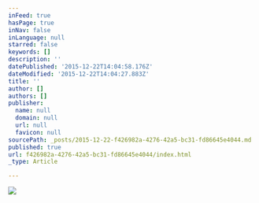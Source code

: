 ```yaml
---
inFeed: true
hasPage: true
inNav: false
inLanguage: null
starred: false
keywords: []
description: ''
datePublished: '2015-12-22T14:04:58.176Z'
dateModified: '2015-12-22T14:04:27.883Z'
title: ''
author: []
authors: []
publisher:
  name: null
  domain: null
  url: null
  favicon: null
sourcePath: _posts/2015-12-22-f426982a-4276-42a5-bc31-fd86645e4044.md
published: true
url: f426982a-4276-42a5-bc31-fd86645e4044/index.html
_type: Article

---
```

![](https://the-grid-user-content.s3-us-west-2.amazonaws.com/e6b9412a-c378-4aa6-9a90-1952e39a5a1e.png)